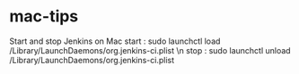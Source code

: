 # mac-tips

Start and stop Jenkins on Mac
start : sudo launchctl load /Library/LaunchDaemons/org.jenkins-ci.plist \n
stop  : sudo launchctl unload /Library/LaunchDaemons/org.jenkins-ci.plist
